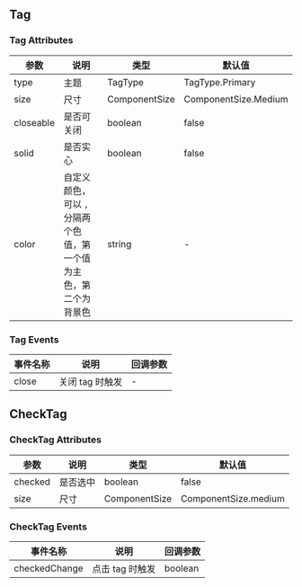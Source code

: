 ## Tag

### Tag Attributes

| 参数      | 说明                                                              | 类型          | 默认值               |
| --------- | ----------------------------------------------------------------- | ------------- | -------------------- |
| type      | 主题                                                              | TagType       | TagType.Primary      |
| size      | 尺寸                                                              | ComponentSize | ComponentSize.Medium |
| closeable | 是否可关闭                                                        | boolean       | false                |
| solid     | 是否实心                                                          | boolean       | false                |
| color     | 自定义颜色，可以 `,` 分隔两个色值，第一个值为主色，第二个为背景色 | string        | -                    |

### Tag Events

| 事件名称 | 说明            | 回调参数 |
| -------- | --------------- | -------- |
| close    | 关闭 tag 时触发 | -        |

## CheckTag

### CheckTag Attributes

| 参数    | 说明     | 类型          | 默认值               |
| ------- | -------- | ------------- | -------------------- |
| checked | 是否选中 | boolean       | false                |
| size    | 尺寸     | ComponentSize | ComponentSize.medium |

### CheckTag Events

| 事件名称      | 说明            | 回调参数 |
| ------------- | --------------- | -------- |
| checkedChange | 点击 tag 时触发 | boolean  |
